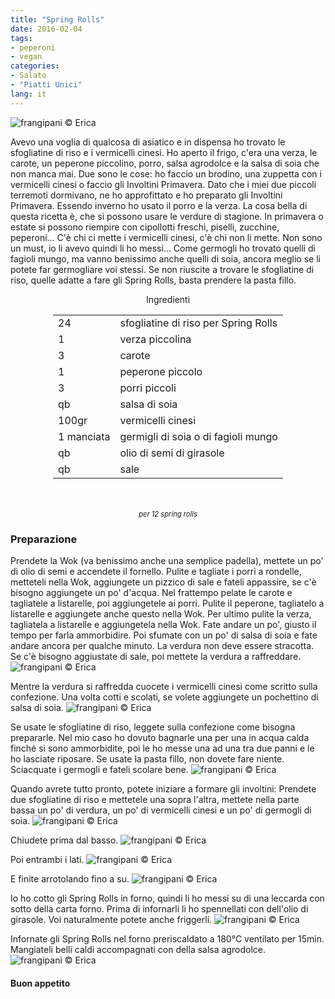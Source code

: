 ```yaml
---
title: "Spring Rolls"
date: 2016-02-04
tags:
- peperoni
- vegan
categories:
- Salato
- "Piatti Unici"
lang: it
---
```

![](header.jpg "frangipani © Erica")

Avevo una voglia di qualcosa di asiatico e in dispensa ho trovato le sfogliatine di riso e i vermicelli cinesi. Ho aperto il frigo, c'era una verza, le carote, un peperone piccolino, porro, salsa agrodolce e la salsa di soia che non manca mai. Due sono le cose: ho faccio un brodino, una zuppetta con i vermicelli cinesi o faccio gli Involtini Primavera. Dato che i miei due piccoli terremoti dormivano, ne ho approfittato e ho preparato gli Involtini Primavera. Essendo inverno ho usato il porro e la verza. La cosa bella di questa ricetta è, che si possono usare le verdure di stagione. In primavera o estate si possono riempire con cipollotti freschi, piselli, zucchine, peperoni... C'è chi ci mette i vermicelli cinesi, c'è chi non li mette. Non sono un must, io li avevo quindi li ho messi... Come germogli ho trovato quelli di fagioli mungo, ma vanno benissimo anche quelli di soia, ancora meglio se li potete far germogliare voi stessi. Se non riuscite a trovare le sfogliatine di riso, quelle adatte a fare gli Spring Rolls, basta prendere la pasta fillo.


<div id="wrapper" style="text-align: center">
  <div id="yourdiv" style="display: inline-block;">
    <div class="ingredients">
      <div class="ingredients-title">Ingredienti</div>
      <table>
        <tbody>
          </tr>
          <tr>
            <td>24</td>
            <td>sfogliatine di riso per Spring Rolls</td>
          </tr>
          <tr>
            <td>1</td>
            <td>verza piccolina</td>
          </tr>
          <tr>
            <td>3</td>
            <td>carote</td>
          </tr>
          <tr>
            <td>1</td>
            <td>peperone piccolo</td>
          </tr>
          <tr>
            <td>3</td>
            <td>porri piccoli</td>
          </tr>
          <tr>
            <td>qb</td>
            <td>salsa di soia</td>
          </tr>
          <tr>
            <td>100gr</td>
            <td>vermicelli cinesi</td>
          </tr>
          <tr>
            <td>1 manciata</td>
            <td>germigli di soia o di fagioli mungo</td>
          </tr>
          <tr>
            <td>qb</td>
            <td>olio di semi di girasole</td>
          </tr>
          <tr>
            <td>qb</td>
            <td>sale</td>  
          </tr>
        </tbody>
      </table>
      <br></br>
      <i class="pull-right" style="font-size: 80%;">per 12 spring rolls</i>
    </div>
  </div>
</div>


<h3>
  <font color="grey">
    <i class="fa-solid fa-gears"></i>
  </font> Preparazione
</h3>

Prendete la Wok (va benissimo anche una semplice padella), mettete un po' di olio di semi e accendete il fornello. Pulite e tagliate i porri a rondelle, metteteli nella Wok, aggiungete un pizzico di sale e fateli appassire, se c'è bisogno aggiungete un po' d'acqua. Nel frattempo pelate le carote e tagliatele a listarelle, poi aggiungetele ai porri. Pulite il peperone, tagliatelo a listarelle e aggiungete anche questo nella Wok. Per ultimo pulite la verza, tagliatela a listarelle e aggiungetela nella Wok. Fate andare un po', giusto il tempo per farla ammorbidire. Poi sfumate con un po' di salsa di soia e fate andare ancora per qualche minuto. La verdura non deve essere stracotta. Se c'è bisogno aggiustate di sale, poi mettete la verdura a raffreddare.
![](verdura.jpg "frangipani © Erica")

Mentre la verdura si raffredda cuocete i vermicelli cinesi come scritto sulla confezione. Una volta cotti e scolati, se volete aggiungete un pochettino di salsa di soia.
![](vermicelli.jpg "frangipani © Erica")

Se usate le sfogliatine di riso, leggete sulla confezione come bisogna prepararle. Nel mio caso ho dovuto bagnarle una per una in acqua calda finché si sono ammorbidite, poi le ho messe una ad una tra due panni e le ho lasciate riposare. Se usate la pasta fillo, non dovete fare niente. Sciacquate i germogli e fateli scolare bene.
![](germogli.jpg "frangipani © Erica")

Quando avrete tutto pronto, potete iniziare a formare gli involtini: Prendete due sfogliatine di riso e mettetele una sopra l'altra, mettete nella parte bassa un po' di verdura, un po' di vermicelli cinesi e un po' di germogli di soia.
![](chiudere1.jpg "frangipani © Erica")

Chiudete prima dal basso.
![](chiudere2.jpg "frangipani © Erica")

Poi entrambi i lati.
![](chiudere3.jpg "frangipani © Erica")

E finite arrotolando fino a su.
![](chiuso.jpg "frangipani © Erica")

Io ho cotto gli Spring Rolls in forno, quindi li ho messi su di una leccarda con sotto della carta forno. Prima di infornarli li ho spennellati con dell'olio di girasole. Voi naturalmente potete anche friggerli.
![](teglia.jpg "frangipani © Erica")

Infornate gli Spring Rolls nel forno preriscaldato a 180°C ventilato per 15min. Mangiateli belli caldi accompagnati con della salsa agrodolce.
![](risultato.jpg "frangipani © Erica")



<h4>Buon appetito
  <font color="red">
    <i class="fa-regular fa-face-smile"></i>
  </font>
</h4>
